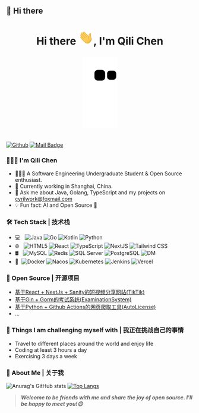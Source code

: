 ## 👋 Hi there
<h1 align="center">Hi there <img src="https://github.com/QiliChen/QiliChen/blob/main/Assets/Hi.gif" width="40px">, I'm Qili Chen

![GitHub Snake Light](https://raw.githubusercontent.com/QiliChen/githubSNK/656f7202bfb13d7383bc610e429a42902a31fc3f/github-contribution-grid-snake.svg)
</h1>

[![Github](https://img.shields.io/badge/-Github-000?style=flat&logo=Github&logoColor=white)](https://github.com/QiliChen)
[![Mail Badge](https://img.shields.io/badge/-cyrilwork@foxmail.com-c14438?style=flat&logo=Gmail&logoColor=white&link=mailto:cyrilwork@foxmail.com)](mailto:cyrilwork@foxmail.com)

### 🧑🏻‍💻 I'm Qili Chen

- 🧑🏻‍🎓 A Software Engineering Undergraduate Student & Open Source enthusiast.
- 🌱 Currently working in Shanghai, China.
- 💬 Ask me about Java, Golang, TypeScript and my projects on [cyrilwork@foxmail.com](mailto:cyrilwork@foxmail.com)
- 💡 Fun fact: AI and Open Source 🚀

### 🛠 Tech Stack | 技术栈

- 💻 &#160;
  ![Java](https://img.shields.io/badge/-Java-333333?style=flat&logo=Java&logoColor=007396)
  ![Go](https://img.shields.io/badge/-Go-333333?style=flat&logo=Go&logoColor=00ADD8)
  ![Kotlin](https://img.shields.io/badge/-Kotlin-333333?style=flat&logo=Kotlin&logoColor=0095D5)
  ![Python](https://img.shields.io/badge/-Python-333333?style=flat&logo=Python&logoColor=3776AB)
- 🌐 &#160; 
  ![HTML5](https://img.shields.io/badge/-HTML5-333333?style=flat&logo=HTML5)
  ![React](https://img.shields.io/badge/-React-333333?style=flat&logo=React&logoColor=61DAFB)
  ![TypeScript](https://img.shields.io/badge/-TypeScript-333333?style=flat&logo=TypeScript&logoColor=007ACC) 
  ![NextJS](https://img.shields.io/badge/-NextJS-333333?style=flat&logo=Next.js&logoColor=000000)
  ![Tailwind CSS](https://img.shields.io/badge/-TailwindCSS-333333?style=flat&logo=TailwindCSS&logoColor=06B6D4)
- 🛢 &#160; ![MySQL](https://img.shields.io/badge/-MySQL-333333?style=flat&logo=mysql)
  ![Redis](https://img.shields.io/badge/-Redis-333333?style=flat&logo=redis)
  ![SQL Server](https://img.shields.io/badge/-SQL%20Server-333333?style=flat&logo=Microsoft-SQL-Server&logoColor=CC2927)
  ![PostgreSQL](https://img.shields.io/badge/-PostgreSQL-333333?style=flat&logo=postgresql)
  ![DM](https://img.shields.io/badge/-DM-333333?style=flat&logo=DM)
- 🔧 &#160;![Docker](https://img.shields.io/badge/-Docker-333333?style=flat&logo=docker)
  ![Nacos](https://img.shields.io/badge/-Nacos-333333?style=flat&logo=alibaba-cloud)
  ![Kubernetes](https://img.shields.io/badge/-Kubernetes-333333?style=flat&logo=Kubernetes)
  ![Jenkins](https://img.shields.io/badge/-Jenkins-333333?style=flat&logo=Jenkins)
  ![Vercel](https://img.shields.io/badge/-Vercel-333333?style=flat&logo=Vercel)

### 🚀 Open Source | 开源项目

- [基于React + NextJs + Sanity的短视频分享网站(TikTik)](https://github.com/QiliChen/tiktik)
- [基于Gin + Gorm的考试系统(ExaminationSystem)](https://github.com/QiliChen/examinationSystem)
- [基于Python + Github Actions的网页爬取工具(AutoLicense)](https://github.com/QiliChen/AutoLicense)
- ...

### 💪 Things I am challenging myself with |  我正在挑战自己的事情
- Travel to different places around the world and enjoy life
- Coding at least 3 hours a day
- Exercising 3 days a week

### 🤗  About Me | 关于我
![Anurag's GitHub stats](https://github-readme-stats.vercel.app/api?username=QiliChen&count_private=true&theme=shadow_blue&show_icons=true&line_height=30px&hide=contribs,prs)  [![Top Langs](https://github-readme-stats.vercel.app/api/top-langs/?username=QiliChen&layout=compact&theme=shadow_blue)](https://github.com/anuraghazra/github-readme-stats)

> ***Welcome to be friends with me and share the joy of open source. I'll be happy to meet you!😊***
